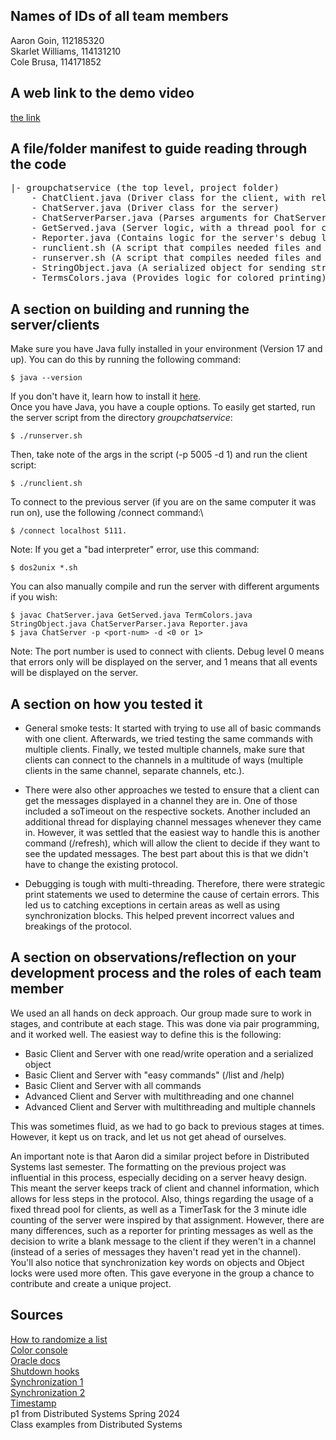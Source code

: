 ##	Names of IDs of all team members

Aaron Goin, 112185320\
Skarlet Williams, 114131210\
Cole Brusa, 114171852

##	A web link to the demo video
[the link](https://drive.google.com/file/d/1iVC57O4lGAnqt3h4ni48qQUys5w1Wk6y/view?usp=sharing)

##	A file/folder manifest to guide reading through the code

<pre>
|- groupchatservice (the top level, project folder)
    - ChatClient.java (Driver class for the client, with related client logic)
    - ChatServer.java (Driver class for the server)
    - ChatServerParser.java (Parses arguments for ChatServer, and stops program with usage statements as needed)
    - GetServed.java (Server logic, with a thread pool for clients to connect)
    - Reporter.java (Contains logic for the server's debug level and a TermColors object)
    - runclient.sh (A script that compiles needed files and runs a ChatClient)
    - runserver.sh (A script that compiles needed files and runs a ChatServer with hard-coded arguments)
    - StringObject.java (A serialized object for sending strings through streams)
    - TermsColors.java (Provides logic for colored printing)
</pre>

##	A section on building and running the server/clients

Make sure you have Java fully installed in your environment (Version 17 and up).
You can do this by running the following command:
```
$ java --version
```
If you don't have it, learn how to install it 
[here](https://www.java.com/en/download/).\
Once you have Java, you have a couple options. To easily get started, run the server script from the directory *groupchatservice*:
```
$ ./runserver.sh
```
Then, take note of the args in the script (-p 5005 -d 1) and run the client script:
```
$ ./runclient.sh
```
To connect to the previous server (if you are on the same computer it was run on), use the following /connect command:\
```
$ /connect localhost 5111.
```

Note: If you get a "bad interpreter" error, use this command:
```
$ dos2unix *.sh
```

You can also manually compile and run the server with different arguments if you wish:
```
$ javac ChatServer.java GetServed.java TermColors.java StringObject.java ChatServerParser.java Reporter.java
$ java ChatServer -p <port-num> -d <0 or 1>
```
Note: The port number is used to connect with clients. Debug level 0 means that errors only will be displayed on the server, and 1 means that all events will be displayed on the server.

##	A section on how you tested it

- General smoke tests: It started with trying to use all of basic commands with one client. Afterwards, we tried testing the same commands with multiple clients. Finally, we tested multiple channels, make sure that clients can connect to the channels in a multitude of ways (multiple clients in the same channel, separate channels, etc.).

- There were also other approaches we tested to ensure that a client can get the messages displayed in a channel they are in. One of those included a soTimeout on the respective sockets. Another included an additional thread for displaying channel messages whenever they came in. However, it was settled that the easiest way to handle this is another command (/refresh), which will allow the client to decide if they want to see the updated messages. The best part about this is that we didn't have to change the existing protocol.

- Debugging is tough with multi-threading. Therefore, there were strategic print statements we used to determine the cause of certain errors. This led us to catching exceptions in certain areas as well as using synchronization blocks. This helped prevent incorrect values and breakings of the protocol.

##	A section on observations/reflection on your development process and the roles of each team member

We used an all hands on deck approach. Our group made sure to work in stages, and contribute at each stage. This was done via pair programming, and it worked well. The easiest way to define this is the following:
- Basic Client and Server with one read/write operation and a serialized object
- Basic Client and Server with "easy commands" (/list and /help)
- Basic Client and Server with all commands
- Advanced Client and Server with multithreading and one channel
- Advanced Client and Server with multithreading and multiple channels

This was sometimes fluid, as we had to go back to previous stages at times. However, it kept us on track, and let us not get ahead of ourselves. 

An important note is that Aaron did a similar project before in Distributed Systems last semester. The formatting on the previous project was influential in this process, especially deciding on a server heavy design. This meant the server keeps track of client and channel information, which allows for less steps in the protocol. Also, things regarding the usage of a fixed thread pool for clients, as well as a TimerTask for the 3 minute idle counting of the server were inspired by that assignment. However, there are many differences, such as a reporter for printing messages as well as the decision to write a blank message to the client if they weren't in a channel (instead of a series of messages they haven't read yet in the channel). You'll also notice that synchronization key words on objects and Object locks were used more often. This gave everyone in the group a chance to contribute and create a unique project.

##  Sources

[How to randomize a list](https://www.geeksforgeeks.org/shuffle-or-randomize-a-list-in-java/#)\
[Color console](https://stackoverflow.com/questions/5762491/how-to-print-color-in-console-using-system-out-println)\
[Oracle docs](https://docs.oracle.com/javase/8/docs/api/)\
[Shutdown hooks](https://www.geeksforgeeks.org/jvm-shutdown-hook-java/)\
[Synchronization 1](https://www.geeksforgeeks.org/synchronization-in-java/)\
[Synchronization 2](https://www.baeldung.com/java-synchronized)\
[Timestamp](https://stackoverflow.com/questions/8345023/need-to-get-current-timestamp-in-java)\
p1 from Distributed Systems Spring 2024\
Class examples from Distributed Systems